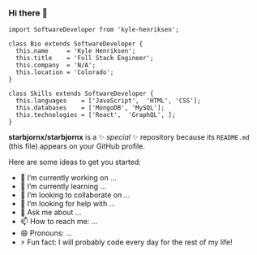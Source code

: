 ### Hi there 👋

```
import SoftwareDeveloper from 'kyle-henriksen';

class Bio extends SoftwareDeveloper {
  this.name     = 'Kyle Henriksen';
  this.title    = 'Full Stack Engineer';
  this.company  = 'N/A';
  this.location = 'Colorado';
}

class Skills extends SoftwareDeveloper {
  this.languages    = ['JavaScript',  'HTML', 'CSS'];
  this.databases    = ['MongoDB', 'MySQL'];
  this.technologies = ['React',  'GraphQL', ];
}

```

**starbjornx/starbjornx** is a ✨ _special_ ✨ repository because its `README.md` (this file) appears on your GitHub profile.

Here are some ideas to get you started:

- 🔭 I’m currently working on ...
- 🌱 I’m currently learning ...
- 👯 I’m looking to collaborate on ...
- 🤔 I’m looking for help with ...
- 💬 Ask me about ...
- 📫 How to reach me: ...
- 😄 Pronouns: ...
- ⚡ Fun fact: I will probably code every day for the rest of my life!

